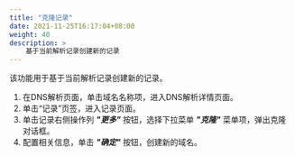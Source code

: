 ```yaml
---
title: "克隆记录"
date: 2021-11-25T16:17:04+08:00
weight: 40
description: >
    基于当前解析记录创建新的记录
---
```


该功能用于基于当前解析记录创建新的记录。

1. 在DNS解析页面，单击域名名称项，进入DNS解析详情页面。
2. 单击“记录”页签，进入记录页面。
3. 单击记录右侧操作列 **_"更多"_** 按钮，选择下拉菜单 **_"克隆"_** 菜单项，弹出克隆对话框。
4. 配置相关信息，单击 **_"确定"_** 按钮，创建新的域名。